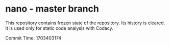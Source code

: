 # nano - master branch

This repository contains frozen state of the repository.
Its history is cleared. It is used only for static code
analysis with Codacy.

Commit Time: 1703403174